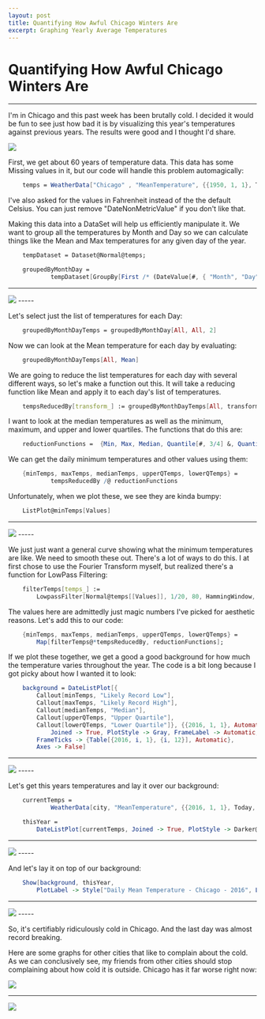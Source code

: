 ```yaml
---
layout: post
title: Quantifying How Awful Chicago Winters Are
excerpt: Graphing Yearly Average Temperatures
---
```


# Quantifying How Awful Chicago Winters Are
-----

I'm in Chicago and this past week has been brutally cold. I decided it would be fun to see just how bad it is by visualizing this year's temperatures against previous years. The results were good and I thought I'd share.

<img class="pure-img" src="{{ site.url }}/assets/ChicagoCold1.jpg"/>

First, we get about 60 years of temperature data. This data has some Missing values in it, but our code will handle this problem automagically:

```Mathematica
	temps = WeatherData["Chicago" , "MeanTemperature", {{1950, 1, 1}, Today, "Day"},"DateNonMetricValue"]
```

I've also asked for the values in Fahrenheit instead of the the default Celsius. You can just remove "DateNonMetricValue" if you don't like that.

Making this data into a DataSet will help us efficiently manipulate it. We want to group all the temperatures by Month and Day so we can calculate things like the Mean and Max temperatures for any given day of the year.

```Mathematica
	tempDataset = Dataset@Normal@temps;

	groupedByMonthDay = 
    		tempDataset[GroupBy[First /* (DateValue[#, { "Month", "Day"}] &)]]
```

-----
<img class="pure-img" src="{{ site.url }}/assets/ChicagoCold2.png">
-----

Let's select just the list of temperatures for each Day:

```Mathematica
	groupedByMonthDayTemps = groupedByMonthDay[All, All, 2]
```

Now we can look at the Mean temperature for each day by evaluating:

```Mathematica
	groupedByMonthDayTemps[All, Mean]
```

We are going to reduce the list temperatures for each day with several different ways, so let's make a function out this. It will take a reducing function like Mean and apply it to each day's list of temperatures.

```Mathematica
	tempsReducedBy[transform_] := groupedByMonthDayTemps[All, transform];
```

I want to look at the median temperatures as well as the minimum, maximum, and upper and lower quartiles. The functions that do this are:

```Mathematica
	reductionFunctions =  {Min, Max, Median, Quantile[#, 3/4] &, Quantile[#, 1/4] &};
```
We can get the daily minimum temperatures and other values using them:

```Mathematica
 	{minTemps, maxTemps, medianTemps, upperQTemps, lowerQTemps} = 
      		tempsReducedBy /@ reductionFunctions
```

Unfortunately, when we plot these, we see they are kinda bumpy:

```Mathematica
	ListPlot@minTemps[Values]
```

-----
<img class="pure-img" src="{{ site.url }}/assets/ChicagoCold3.png">
-----

 We just just want a general curve showing what the minimum temperatures are like. We need to smooth these out. There's a lot of ways to do this. I at first chose to use the Fourier Transform myself, but realized there's a function for LowPass Filtering:

```Mathematica
	filterTemps[temps_] := 
 		LowpassFilter[Normal@temps[[Values]], 1/20, 80, HammingWindow, Padding -> "Periodic"]
```


The values here are admittedly just magic numbers I've picked for aesthetic reasons. Let's add this to our code:

```Mathematica
	{minTemps, maxTemps, medianTemps, upperQTemps, lowerQTemps} = 
  		Map[filterTemps@*tempsReducedBy, reductionFunctions];
```


If we plot these together, we get a good a good background for how much the temperature varies throughout the year. The code is a bit long because I got picky about how I wanted it to look:

```Mathematica
	background = DateListPlot[{
   		Callout[minTemps, "Likely Record Low"],
   		Callout[maxTemps, "Likely Record High"],
   		Callout[medianTemps, "Median"],
   		Callout[upperQTemps, "Upper Quartile"],
   		Callout[lowerQTemps, "Lower Quartile"]}, {{2016, 1, 1}, Automatic,  "Day"}, 
    		Joined -> True, PlotStyle -> Gray, FrameLabel -> Automatic,
   		FrameTicks -> {Table[{2016, i, 1}, {i, 12}], Automatic}, 
  		Axes -> False]
```

-----
<img class="pure-img" src="{{ site.url }}/assets/ChicagoCold4.png">
-----

Let's get this years temperatures and lay it over our background:

```Mathematica
	currentTemps = 
    		WeatherData[city, "MeanTemperature", {{2016, 1, 1}, Today, "Day"}, "DateNonMetricValue"];

	thisYear = 
		DateListPlot[currentTemps, Joined -> True, PlotStyle -> Darker@Red]
```

-----
<img class="pure-img" src="{{ site.url }}/assets/ChicagoCold5.png">
-----

And let's lay it on top of our background:

```Mathematica
	Show[background, thisYear, 
		PlotLabel -> Style["Daily Mean Temperature - Chicago - 2016", Large, FontFamily -> "Times"]]
```

-----
<img class="pure-img" src="{{ site.url }}/assets/ChicagoCold6.png">
-----

So, it's certifiably ridiculously cold in Chicago. And the last day was almost record breaking.

Here are some graphs for other cities that like to complain about the cold. As we can conclusively see, my friends from other cities should stop complaining about how cold it is outside. Chicago has it far worse right now:

<img class="pure-img" src="{{ site.url }}/assets/ChicagoCold7.png">

-----

<img class="pure-img" src="{{ site.url }}/assets/ChicagoCold8.png">
